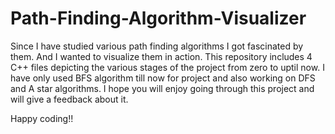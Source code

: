 # Path-Finding-Algorithm-Visualizer

Since I have studied various path finding algorithms I got fascinated by them. And I wanted to visualize them in action.  This repository includes 4 C++ files depicting the various stages of the project from zero to uptil now. I have only used BFS algorithm till now for project and also working on DFS and A star algorithms.  I hope you will enjoy going through this project and will give a feedback about it. 

Happy coding!!
